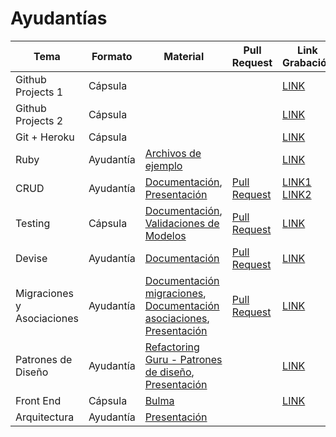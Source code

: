 # Ayudantías

| Tema              | Formato   | Material | Pull Request | Link Grabación |
|-------------------|-----------|----------|--------------|---------|
| Github Projects 1 | Cápsula   | | | [LINK](https://drive.google.com/file/d/1dpycVBSnBwHjaJcAvO2EEP_7D7234Vtx/view?usp=sharing) |
| Github Projects 2 | Cápsula   | | | [LINK](https://drive.google.com/file/d/1j63dEv1t84J3F1FFFaYYlMzz5gXoFUpJ/view?usp=sharing) |
| Git + Heroku      | Cápsula   | | | [LINK](https://drive.google.com/file/d/1YDH6RBkAZTgafMwEbPsurNPAMi39N3RC/view?usp=sharing) |
| Ruby              | Ayudantía | [Archivos de ejemplo](https://github.com/IIC2143/Syllabus/tree/main/Ayudantias/1-Ruby) | | [LINK](https://drive.google.com/file/d/1TwKwGj6yKqL2MGPTRgICId62HncJyNQl/view?usp=sharing) |
| CRUD | Ayudantía | [Documentación](https://guides.rubyonrails.org/v6.0/getting_started.html), [Presentación](https://github.com/IIC2143/Syllabus/blob/main/Ayudantias/2-Routing%20y%20CRUD/Presentaci%C3%B3n.pdf) | [Pull Request](https://github.com/IIC2143/Proyecto-Ejemplo/pull/1) | [LINK1](https://drive.google.com/file/d/1PlKo6-ylqEtoO0kgT8C28I1w40JbJRqF/view?usp=sharing) [LINK2](https://www.youtube.com/watch?v=6xNMYi37HS0&list=PL-L1ymwviY0qYxEseQCnWoUAo-DRwlxfe&index=1&t=105s&ab_channel=Mois%C3%A9sRetamalAltbir) |
| Testing           | Cápsula   | [Documentación](https://github.com/rspec/rspec-rails), [Validaciones de Modelos](https://guides.rubyonrails.org/v6.0/active_record_validations.html) | [Pull Request](https://github.com/IIC2143/Proyecto-Ejemplo/pull/2) | [LINK](https://drive.google.com/file/d/1BP57jRNhx-dApZpiCFAB9ciytpj4k1pe/view?usp=sharing) |
| Devise            | Ayudantía | [Documentación](https://github.com/heartcombo/devise) | [Pull Request](https://github.com/IIC2143/Proyecto-Ejemplo/pull/3) | [LINK](https://drive.google.com/file/d/158ORjNfIqCj1EtpaT2A0KR1bn2o2njkr/view?usp=sharing) |
| Migraciones y Asociaciones | Ayudantía | [Documentación migraciones](https://guides.rubyonrails.org/v6.0/active_record_migrations.html), [Documentación asociaciones](https://guides.rubyonrails.org/v6.0/association_basics.html), [Presentación](https://github.com/IIC2143/Syllabus/tree/main/Ayudantias/3-M%20%2B%20A) | [Pull Request](https://github.com/IIC2143/Proyecto-Ejemplo/pull/5) | [LINK](https://drive.google.com/file/d/1qQjy6mlRgEJmKhkZp4xMEOwQPTtKdMJ0/view?usp=sharing) |
| Patrones de Diseño | Ayudantía | [Refactoring Guru - Patrones de diseño](https://refactoring.guru/es/design-patterns), [Presentación](https://github.com/IIC2143/Syllabus/tree/main/Ayudantias/4-Patrones%20de%20Dise%C3%B1o) | | [LINK](https://drive.google.com/file/d/1GQ7r3Y9tb7S3w38HteXM2CvkCYcAlF9G/view?usp=sharing) |
| Front End | Cápsula | [Bulma](https://bulma.io/) | | [LINK](https://drive.google.com/file/d/1jwxoxWWuOA4QTjFQvTO9MKEGO4zSz19o/view?usp=sharing) |
| Arquitectura | Ayudantía | [Presentación](https://github.com/IIC2143/Syllabus/blob/main/Ayudantias/5-Arquitectura/Presentaci%C3%B3n.pdf) | | |
